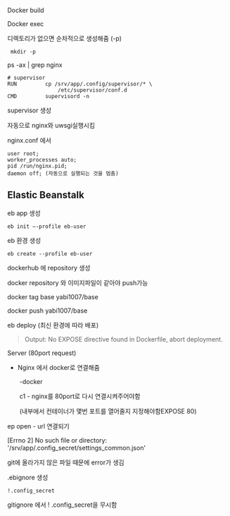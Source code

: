 Docker build

Docker exec



디렉토리가 없으면 순차적으로 생성해줌 (-p)

```
 mkdir -p
```



ps -ax | grep nginx



```
# supervisor
RUN         cp /srv/app/.config/supervisor/* \
                /etc/supervisor/conf.d
CMD         supervisord -n
```

supervisor 생성

자동으로 nginx와 uwsgi실행시킴



nginx.conf 에서 

```
user root;
worker_processes auto;
pid /run/nginx.pid;
daemon off; (자동으로 실행되는 것을 멈춤)
```





## Elastic Beanstalk

eb app 생성

```
eb init —-profile eb-user
```

eb 환경 생성

```
eb create --profile eb-user
```



dockerhub 에 repository 생성

docker repository 와 이미지파일이 같아야 push가능

docker tag base yabi1007/base

docker push yabi1007/base

  

eb deploy (최신 환경에 따라 배포)



> Output: No EXPOSE directive found in Dockerfile, abort deployment. 

Server (80port request)

 -  Nginx 에서 docker로 연결해줌

    ​	-docker	

    ​		c1 	- nginx를 80port로 다시 연결시켜주어야함

    ​			(내부에서 컨테이너가 몇번 포트를 열어줄지 지정해야함EXPOSE 80)



ep open - url 연결되기

[Errno 2] No such file or directory: '/srv/app/.config_secret/settings_common.json'

git에 올라가지 않은 파일 때문에 error가 생김



.ebignore 생성

```
!.config_secret
```

gitignore 에서 ! .config_secret을 무시함
